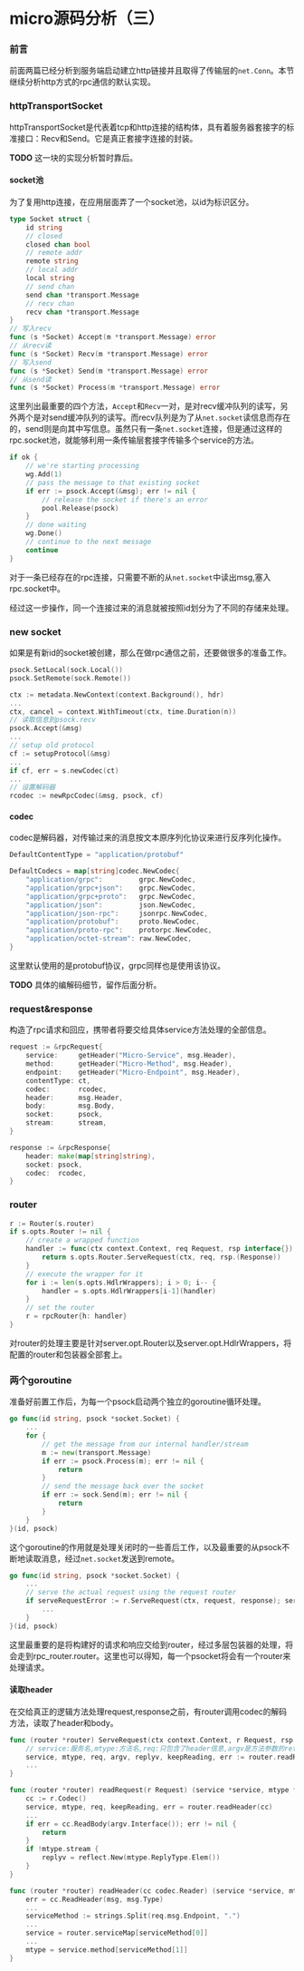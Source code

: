 # micro源码分析（三）

### 前言

前面两篇已经分析到服务端启动建立http链接并且取得了传输层的`net.Conn`。本节继续分析http方式的rpc通信的默认实现。

### httpTransportSocket

httpTransportSocket是代表着tcp和http连接的结构体，具有着服务器套接字的标准接口：Recv和Send。它是真正套接字连接的封装。

__TODO__
这一块的实现分析暂时靠后。

#### socket池

为了复用http连接，在应用层面弄了一个socket池，以id为标识区分。

```go
type Socket struct {
    id string
    // closed
    closed chan bool
    // remote addr
    remote string
    // local addr
    local string
    // send chan
    send chan *transport.Message
    // recv chan
    recv chan *transport.Message
}
// 写入recv
func (s *Socket) Accept(m *transport.Message) error
// 从recv读
func (s *Socket) Recv(m *transport.Message) error
// 写入send
func (s *Socket) Send(m *transport.Message) error
// 从send读
func (s *Socket) Process(m *transport.Message) error 
```

这里列出最重要的四个方法，`Accept`和`Recv`一对，是对recv缓冲队列的读写，另外两个是对send缓冲队列的读写。而recv队列是为了从`net.socket`读信息而存在的，send则是向其中写信息。虽然只有一条`net.socket`连接，但是通过这样的rpc.socket池，就能够利用一条传输层套接字传输多个service的方法。

```go
if ok {
    // we're starting processing
    wg.Add(1)
    // pass the message to that existing socket
    if err := psock.Accept(&msg); err != nil {
    	// release the socket if there's an error
    	pool.Release(psock)
    }
    // done waiting
    wg.Done()
    // continue to the next message
    continue
}

```

对于一条已经存在的rpc连接，只需要不断的从`net.socket`中读出msg,塞入rpc.socket中。

经过这一步操作，同一个连接过来的消息就被按照id划分为了不同的存储来处理。

### new socket

如果是有新id的socket被创建，那么在做rpc通信之前，还要做很多的准备工作。

```go
psock.SetLocal(sock.Local())
psock.SetRemote(sock.Remote())

ctx := metadata.NewContext(context.Background(), hdr)
...
ctx, cancel = context.WithTimeout(ctx, time.Duration(n))
// 读取信息到psock.recv
psock.Accept(&msg)
...
// setup old protocol
cf := setupProtocol(&msg)
...
if cf, err = s.newCodec(ct)
...
// 设置解码器
rcodec := newRpcCodec(&msg, psock, cf)
```

#### codec

codec是解码器，对传输过来的消息按文本原序列化协议来进行反序列化操作。

```go
DefaultContentType = "application/protobuf"

DefaultCodecs = map[string]codec.NewCodec{
    "application/grpc":         grpc.NewCodec,
    "application/grpc+json":    grpc.NewCodec,
    "application/grpc+proto":   grpc.NewCodec,
    "application/json":         json.NewCodec,
    "application/json-rpc":     jsonrpc.NewCodec,
    "application/protobuf":     proto.NewCodec,
    "application/proto-rpc":    protorpc.NewCodec,
    "application/octet-stream": raw.NewCodec,
}
```

这里默认使用的是protobuf协议，grpc同样也是使用该协议。

__TODO__
具体的编解码细节，留作后面分析。

### request&response

构造了rpc请求和回应，携带者将要交给具体service方法处理的全部信息。

```go
request := &rpcRequest{
	service:     getHeader("Micro-Service", msg.Header),
	method:      getHeader("Micro-Method", msg.Header),
	endpoint:    getHeader("Micro-Endpoint", msg.Header),
	contentType: ct,
	codec:       rcodec,
	header:      msg.Header,
	body:        msg.Body,
	socket:      psock,
	stream:      stream,
}

response := &rpcResponse{
	header: make(map[string]string),
	socket: psock,
	codec:  rcodec,
}
```

### router

```go
r := Router(s.router)
if s.opts.Router != nil {
	// create a wrapped function
	handler := func(ctx context.Context, req Request, rsp interface{}) error {
		return s.opts.Router.ServeRequest(ctx, req, rsp.(Response))
	}
	// execute the wrapper for it
	for i := len(s.opts.HdlrWrappers); i > 0; i-- {
		handler = s.opts.HdlrWrappers[i-1](handler)
	}
	// set the router
	r = rpcRouter{h: handler}
}
```

对router的处理主要是针对server.opt.Router以及server.opt.HdlrWrappers，将配置的router和包装器全部套上。

### 两个goroutine

准备好前置工作后，为每一个psock启动两个独立的goroutine循环处理。

```go
go func(id string, psock *socket.Socket) {
    ...
	for {
		// get the message from our internal handler/stream
		m := new(transport.Message)
		if err := psock.Process(m); err != nil {
			return
		}
		// send the message back over the socket
		if err := sock.Send(m); err != nil {
			return
		}
	}
}(id, psock)
```

这个goroutine的作用就是处理关闭时的一些善后工作，以及最重要的从psock不断地读取消息，经过`net.socket`发送到remote。

```go
go func(id string, psock *socket.Socket) {
	...
	// serve the actual request using the request router
	if serveRequestError := r.ServeRequest(ctx, request, response); serveRequestError != nil {
		...
	}
}(id, psock)
```
这里最重要的是将构建好的请求和响应交给到router，经过多层包装器的处理，将会走到rpc_router.router。这里也可以得知，每一个psocket将会有一个router来处理请求。

#### 读取header

在交给真正的逻辑方法处理request,response之前，有router调用codec的解码方法，读取了header和body。
```go
func (router *router) ServeRequest(ctx context.Context, r Request, rsp Response) error {
    // service:服务名,mtype:方法名,req:只包含了header信息,argv是方法参数的reflect.Value值
    service, mtype, req, argv, replyv, keepReading, err := router.readRequest(r)
    ...
}

func (router *router) readRequest(r Request) (service *service, mtype *methodType, req *request, argv, replyv reflect.Value, keepReading bool, err error) {
    cc := r.Codec()
    service, mtype, req, keepReading, err = router.readHeader(cc)
    ...
    if err = cc.ReadBody(argv.Interface()); err != nil {
		return
    }
    if !mtype.stream {
		replyv = reflect.New(mtype.ReplyType.Elem())
	}
}

func (router *router) readHeader(cc codec.Reader) (service *service, mtype *methodType, req *request, keepReading bool, err error) {
    err = cc.ReadHeader(msg, msg.Type)
    ...
    serviceMethod := strings.Split(req.msg.Endpoint, ".")
    ...
    service = router.serviceMap[serviceMethod[0]]
    ...
    mtype = service.method[serviceMethod[1]]
}
```
